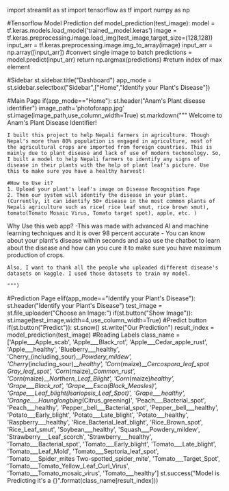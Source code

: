 import streamlit as st
import tensorflow as tf
import numpy as np


#Tensorflow Model Prediction
def model_prediction(test_image):
    model = tf.keras.models.load_model('trained__model.keras')
    image = tf.keras.preprocessing.image.load_img(test_image,target_size=(128,128))
    input_arr = tf.keras.preprocessing.image.img_to_array(image)
    input_arr = np.array([input_arr]) #convert single image to batch
    predictions = model.predict(input_arr)
    return np.argmax(predictions) #return index of max element

#Sidebar
st.sidebar.title("Dashboard")
app_mode = st.sidebar.selectbox("Sidebar",["Home","Identify your Plant's Disease"])

#Main Page
if(app_mode=="Home"):
    st.header("Anam's Plant disease identifier")
    image_path='photoforapp.jpg'
    st.image(image_path,use_column_width=True)
    st.markdown("""
     Welcome to Anam's Plant Disease Identifier! 
    
    I built this project to help Nepali farmers in agriculture. Though Nepal's more than 80% population is engaged in agriculture, most of the agricultural crops are imported from foreign countries. This is mainly due to plant disease and lack of use of modern techonology. So, I built a model to help Nepali farmers to identify any signs of disease in their plants with the help of plant leaf's picture. Use this to make sure you have a healthy harvest!

    #How to Use it?
    1. Upload your plant's leaf's image on Disease Recognition Page
    2. Then our system will identify the disease in your plant. (Currently, it can identify 50+ disease in the most common plants of Nepali agriculture such as rice( rice leaf smut, rice brown smut), tomato(Tomato Mosaic Virus, Tomato target spot), apple, etc. )

   Why Use this web app?
    -This was made with advanced AI and machine learning techniques and it is over 98 percent accurate
    - You can know about your plant's disease within seconds and also use the chatbot to learn about the disease and how can you cure it to make sure you have maximum production of crops.
                
    Also, I want to thank all the people who uploaded different disease's datasets on kaggle. I used those datasets to train my model.

    """)

#Prediction Page
elif(app_mode=="Identify your Plant's Disease"):
    st.header("Identify your Plant's Disease")
    test_image = st.file_uploader("Choose an Image:")
    if(st.button("Show Image")):
        st.image(test_image,width=4,use_column_width=True)
    #Predict button
    if(st.button("Predict")):
        st.snow()
        st.write("Our Prediction")
        result_index = model_prediction(test_image)
        #Reading Labels
        class_name = ['Apple___Apple_scab', 'Apple___Black_rot', 'Apple___Cedar_apple_rust', 'Apple___healthy', 'Blueberry___healthy', 'Cherry_(including_sour)___Powdery_mildew', 'Cherry_(including_sour)___healthy', 'Corn_(maize)___Cercospora_leaf_spot Gray_leaf_spot', 'Corn_(maize)___Common_rust_', 'Corn_(maize)___Northern_Leaf_Blight', 'Corn_(maize)___healthy', 'Grape___Black_rot', 'Grape___Esca_(Black_Measles)', 'Grape___Leaf_blight_(Isariopsis_Leaf_Spot)', 'Grape___healthy', 'Orange___Haunglongbing_(Citrus_greening)', 'Peach___Bacterial_spot', 'Peach___healthy', 'Pepper,_bell___Bacterial_spot', 'Pepper,_bell___healthy', 'Potato___Early_blight', 'Potato___Late_blight', 'Potato___healthy', 'Raspberry___healthy', 'Rice_Bacterial_leaf_blight', 'Rice_Brown_spot', 'Rice_Leaf_smut', 'Soybean___healthy', 'Squash___Powdery_mildew', 'Strawberry___Leaf_scorch', 'Strawberry___healthy', 'Tomato___Bacterial_spot', 'Tomato___Early_blight', 'Tomato___Late_blight', 'Tomato___Leaf_Mold', 'Tomato___Septoria_leaf_spot', 'Tomato___Spider_mites Two-spotted_spider_mite', 'Tomato___Target_Spot', 'Tomato___Tomato_Yellow_Leaf_Curl_Virus', 'Tomato___Tomato_mosaic_virus', 'Tomato___healthy']
        st.success("Model is Predicting it's a {}".format(class_name[result_index]))
       
